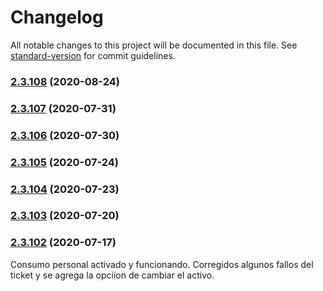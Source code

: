 # Changelog

All notable changes to this project will be documented in this file. See [standard-version](https://github.com/conventional-changelog/standard-version) for commit guidelines.

### [2.3.108](https://github.com/dobleamarilla/tocGameV2/compare/v2.3.107...v2.3.108) (2020-08-24)

### [2.3.107](https://github.com/dobleamarilla/tocGameV2/compare/v2.3.106...v2.3.107) (2020-07-31)

### [2.3.106](https://github.com/dobleamarilla/tocGameV2/compare/v2.3.105...v2.3.106) (2020-07-30)

### [2.3.105](https://github.com/dobleamarilla/tocGameV2/compare/v2.3.104...v2.3.105) (2020-07-24)

### [2.3.104](https://github.com/dobleamarilla/tocGameV2/compare/v2.3.103...v2.3.104) (2020-07-23)

### [2.3.103](https://github.com/dobleamarilla/tocGameV2/compare/v2.3.102...v2.3.103) (2020-07-20)

### [2.3.102](https://github.com/dobleamarilla/tocGameV2/compare/v2.3.101...v2.3.102) (2020-07-17)

Consumo personal activado y funcionando. Corregidos algunos fallos del ticket y se agrega la opciíon de cambiar el activo.